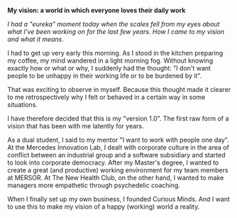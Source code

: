 **My vision: a world in which everyone loves their daily work**

*I had a "eureka" moment today when the scales fell from my eyes about what I've been working on for the last few years. How I came to my vision and what it means*.

I had to get up very early this morning. As I stood in the kitchen preparing my coffee, my mind wandered in a light morning fog. Without knowing exactly how or what or why, I suddenly had the thought: "I don't want people to be unhappy in their working life or to be burdened by it". 

That was exciting to observe in myself. Because this thought made it clearer to me retrospectively why I felt or behaved in a certain way in some situations.

I have therefore decided that this is my "version 1.0". The first raw form of a vision that has been with me latently for years.

As a dual student, I said to my mentor "I want to work with people one day". At the Mercedes Innovation Lab, I dealt with corporate culture in the area of conflict between an industrial group and a software subsidiary and started to look into corporate democracy. After my Master's degree, I wanted to create a great (and productive) working environment for my team members at MERSOR. At The New Health Club, on the other hand, I wanted to make managers more empathetic through psychedelic coaching.

When I finally set up my own business, I founded Curious Minds. And I want to use this to make my vision of a happy (working) world a reality.